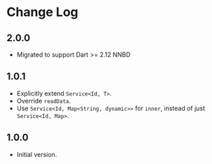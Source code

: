 # Change Log

## 2.0.0

* Migrated to support Dart >= 2.12 NNBD

## 1.0.1

* Explicitly extend `Service<Id, T>`.
* Override `readData`.
* Use `Service<Id, Map<String, dynamic>>` for `inner`, instead of just
`Service<Id, Map>`.

## 1.0.0

* Initial version.
